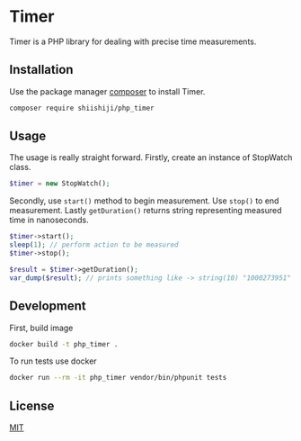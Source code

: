 # Timer

Timer is a PHP library for dealing with precise time measurements.

## Installation

Use the package manager [composer](https://getcomposer.org) to install Timer.

```bash
composer require shiishiji/php_timer
```

## Usage

The usage is really straight forward.
Firstly, create an instance of StopWatch class.

```php
$timer = new StopWatch();
```

Secondly, use `start()` method to begin measurement.
Use `stop()` to end measurement.
Lastly `getDuration()` returns string representing measured time in nanoseconds.

```php
$timer->start();
sleep(1); // perform action to be measured
$timer->stop();

$result = $timer->getDuration();
var_dump($result); // prints something like -> string(10) "1000273951"
```


## Development

First, build image

```bash
docker build -t php_timer .
```

To run tests use docker

```bash
docker run --rm -it php_timer vendor/bin/phpunit tests
```

## License

[MIT](https://choosealicense.com/licenses/mit/)
